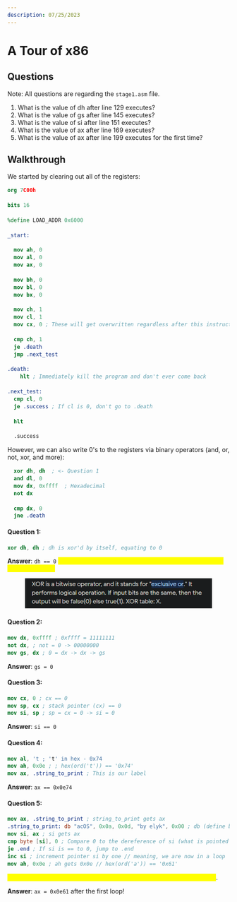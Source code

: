 ```yaml
---
description: 07/25/2023
---
```


# A Tour of x86

## Questions

Note: All questions are regarding the `stage1.asm` file.

1. What is the value of dh after line 129 executes?
2. What is the value of gs after line 145 executes?
3. What is the value of si after line 151 executes?
4. What is the value of ax after line 169 executes?
5. What is the value of ax after line 199 executes for the first time?

## Walkthrough

We started by clearing out all of the registers:

```nasm
org 7C00h

bits 16

%define LOAD_ADDR 0x6000

_start:

  mov ah, 0
  mov al, 0
  mov ax, 0
  
  mov bh, 0
  mov bl, 0
  mov bx, 0
  
  mov ch, 1
  mov cl, 1
  mov cx, 0 ; These will get overwritten regardless after this instruction is executed so it does not matter if they are set to 1
  
  cmp ch, 1
  je .death
  jmp .next_test
  
.death:
    hlt ; Immediately kill the program and don't ever come back
    
.next_test:
  cmp cl, 0
  je .success ; If cl is 0, don't go to .death
  
  hlt
  
  .success
```

However, we can also write 0's to the registers via binary operators (and, or, not, xor, and more):

```nasm
  xor dh, dh  ; <- Question 1
  and dl, 0
  mov dx, 0xffff  ; Hexadecimal
  not dx

  cmp dx, 0
  jne .death
```

#### Question 1:

```nasm
xor dh, dh ; dh is xor'd by itself, equating to 0
```

**Answer**: `dh == 0` <mark style="color:yellow;">When you XOR (Exclusive OR) a value by itself, the result will always be 0.</mark>

<figure><img src="../../.gitbook/assets/image (74).png" alt=""><figcaption></figcaption></figure>

#### Question 2:

```nasm
mov dx, 0xffff ; 0xffff = 11111111
not dx, ; not = 0 -> 00000000
mov gs, dx ; 0 = dx -> dx -> gs
```

**Answer**: `gs = 0`

#### Question 3:

```nasm
mov cx, 0 ; cx == 0
mov sp, cx ; stack pointer (cx) == 0
mov si, sp ; sp = cx = 0 -> si = 0
```

**Answer**: `si == 0`&#x20;

#### Question 4:

```nasm
mov al, 't ; 't' in hex - 0x74
mov ah, 0x0e ; ; hex(ord('t')) == '0x74'
mov ax, .string_to_print ; This is our label
```

**Answer**: `ax == 0x0e74`

#### Question 5:

```nasm
mov ax, .string_to_print ; string_to_print gets ax
.string_to_print: db "acOS", 0x0a, 0x0d, "by elyk", 0x00 ; db (define bytes)
mov si, ax ; si gets ax
cmp byte [si], 0 ; Compare 0 to the dereference of si (what is pointed to by si) // This is because of the brackets
je .end ; If si is == to 0, jump to .end
inc si ; increment pointer si by one // meaning, we are now in a loop
mov ah, 0x0e ; ah gets 0x0e // hex(ord('a')) == '0x61'
```

<mark style="color:yellow;">The a comes from the first letter in "acOS" from the first loop increment</mark>.&#x20;

**Answer**: `ax = 0x0e61` after the first loop!


